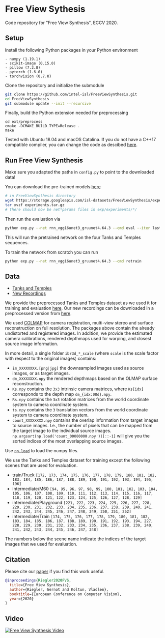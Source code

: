 # Free View Sythesis
Code repository for "Free View Synthesis", ECCV 2020.


## Setup

Install the following Python packages in your Python environment

```
- numpy (1.19.1)
- scikit-image (0.15.0)
- pillow (7.2.0)
- pytorch (1.6.0)
- torchvision (0.7.0)
```

Clone the repository and initialize the submodule

```bash
git clone https://github.com/intel-isl/FreeViewSynthesis.git
cd FreeViewSynthesis
git submodule update --init --recursive
```

Finally, build the Python extension needed for preprocessing

```
cd ext/preprocess
cmake -DCMAKE_BUILD_TYPE=Release .
make 
```

Tested with Ubuntu 18.04 and macOS Catalina. If you do not have a C++17 compatible compiler, you can change the code as descibed [here](https://github.com/intel-isl/FreeViewSynthesis/issues/3#issuecomment-719325523).


## Run Free View Synthesis

Make sure you adapted the paths in `config.py` to point to the downloaded data!

You can download the pre-trained models [here](https://storage.googleapis.com/isl-datasets/FreeViewSynthesis/experiments.tar.gz)

```bash
# in FreeViewSynthesis directory
wget https://storage.googleapis.com/isl-datasets/FreeViewSynthesis/experiments.tar.gz
tar xvzf experiments.tar.gz
# there should now be net*params files in exp/experiments/*/
```

Then run the evaluation via 

```bash
python exp.py --net rnn_vgg16unet3_gruunet4.64.3 --cmd eval --iter last --eval-dsets tat-subseq --eval-scale 0.5
```

This will run the pretrained network on the four Tanks and Temples sequences.

To train the network from scratch you can run

```bash
python exp.py --net rnn_vgg16unet3_gruunet4.64.3 --cmd retrain
```


## Data

- [Tanks and Temples](https://storage.googleapis.com/isl-datasets/FreeViewSynthesis/ibr3d_tat.tar.gz)
- [New Recordings](https://storage.googleapis.com/isl-datasets/FreeViewSynthesis/ibr3d_own.tar.gz)

We provide the preprocessed Tanks and Temples dataset as we used it for training and evaluation [here](https://storage.googleapis.com/isl-datasets/FreeViewSynthesis/ibr3d_tat.tar.gz). 
Our new recordings can be downloaded in a preprocessed version from [here](https://storage.googleapis.com/isl-datasets/FreeViewSynthesis/ibr3d_own.tar.gz). 

We used [COLMAP](https://colmap.github.io/) for camera registration, multi-view stereo and surface reconstruction on full resolution. 
The packages above contain the already undistorted and registered images.
In addition, we provide the estimated camera calibrations, rendered depthmaps used for warping, and closest source image information. 

In more detail, a single folder `ibr3d_*_scale` (where `scale` is the scale factor with respect to the original images) contains:

- `im_XXXXXXXX.[png|jpg]` the downsampled images used as source images, or as target images.
- `dm_XXXXXXXX.npy` the rendered depthmaps based on the OLMAP surface reconstruction.
- `Ks.npy` contains the `3x3` intrinsic camera matrices, where `Ks[idx]` corresponds to the depth map `dm_{idx:08d}.npy`.
- `Rs.npy` contains the `3x3` rotation matrices from the world coordinate system to camera coordinate system.
- `ts.npy` contains the `3` translation vectors from the world coordinate system to camera coordinate system.
- `count_XXXXXXXX.npy` contains the overlap information from target images to source images. I.e., the number of pixels that can be mapped from the target image to the individual source images. `np.argsort(np.load('count_00000000.npy'))[::-1]` will give you the sorted indices of the most overlapping source images.

Use [`np.load`](https://numpy.org/doc/stable/reference/generated/numpy.load.html) to load the numpy files.

We use the Tanks and Temples dataset for training except the following scenes that are used for evaluation.

- train/Truck
	`[172, 173, 174, 175, 176, 177, 178, 179, 180, 181, 182, 183, 184, 185, 186, 187, 188, 189, 190, 191, 192, 193, 194, 195, 196]`
- intermediate/M60
	`[94, 95, 96, 97, 98, 99, 100, 101, 102, 103, 104, 105, 106, 107, 108, 109, 110, 111, 112, 113, 114, 115, 116, 117, 118, 119, 120, 121, 122, 123, 124, 125, 126, 127, 128, 129]`
- intermediate/Playground
	`[221, 222, 223, 224, 225, 226, 227, 228, 229, 230, 231, 232, 233, 234, 235, 236, 237, 238, 239, 240, 241, 242, 243, 244, 245, 246, 247, 248, 249, 250, 251, 252]`
- intermediate/Train
	`[174, 175, 176, 177, 178, 179, 180, 181, 182, 183, 184, 185, 186, 187, 188, 189, 190, 191, 192, 193, 194, 227, 228, 229, 230, 231, 232, 233, 234, 235, 236, 237, 238, 239, 240, 241, 242, 243, 244, 245, 246, 247, 248]`

The numbers below the scene name indicate the indices of the target images that we used for evaluation.


## Citation

Please cite our [paper](http://vladlen.info/papers/FVS.pdf) if you find this work useful.

```bib
@inproceedings{Riegler2020FVS,
  title={Free View Synthesis},
  author={Riegler, Gernot and Koltun, Vladlen},
  booktitle={European Conference on Computer Vision},
  year={2020}
}
```

## Video

[![Free View Synthesis Video](https://img.youtube.com/vi/JDJPn3ZtfZs/0.jpg)](https://www.youtube.com/watch?v=JDJPn3ZtfZs)


